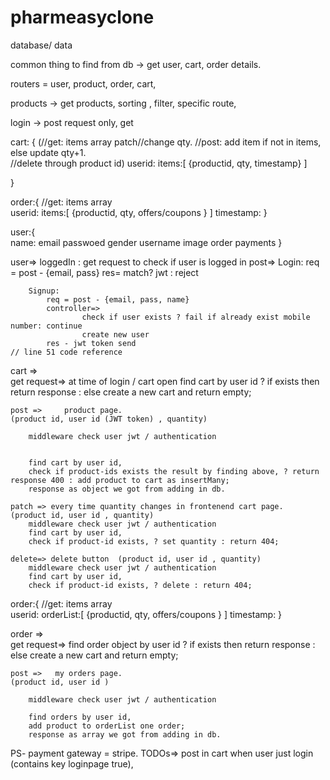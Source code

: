 # pharmeasyclone

database/ data 

common thing to find from db  -> get user, cart, order details.


routers = user, product, order, cart,

products ->
    get products, 
        sorting , filter, specific route, 


login ->
    post request only,
        get 




cart: {    (//get: items array        patch//change qty.  //post: add item if not in items, else update qty+1.   
            //delete through product id)
    userid:
    items:[
        {productid, qty, timestamp}
    ]
    
}

order:{       //get: items array  
    userid:
    items:[
        {productid, qty, offers/coupons }
    ]
    timestamp:
}

user:{              
    name:
    email
    passwoed
    gender
    username
    image
    order
    payments
}


user=> 
    loggedIn : get request to check if user is logged in
    post=>
        Login:
            req = post - {email, pass}
            res= match? jwt : reject
        
        Signup:
            req = post - {email, pass, name}
            controller=> 
                    check if user exists ? fail if already exist mobile number: continue
                    create new user
            res - jwt token send                                                        // line 51 code reference




cart =>  
    get request=>
        at time of login / cart open
        find cart by user id ? if exists then return response : else create a new cart and return empty;

    post =>     product page.
    (product id, user id (JWT token) , quantity)

        middleware check user jwt / authentication


        find cart by user id,
        check if product-ids exists the result by finding above, ? return response 400 : add product to cart as insertMany;
        response as object we got from adding in db.

    patch => every time quantity changes in frontenend cart page.  (product id, user id , quantity)
        middleware check user jwt / authentication
        find cart by user id,
        check if product-id exists, ? set quantity : return 404;

    delete=> delete button  (product id, user id , quantity)
        middleware check user jwt / authentication
        find cart by user id,
        check if product-id exists, ? delete : return 404;


order:{       //get: items array  
    userid:
    orderList:[
            {productid, qty, offers/coupons }
    ]
    timestamp:
}

order =>  
    get request=>
        find order object by user id ? if exists then return response : else create a new cart and return empty;

    post =>   my orders page.
    (product id, user id )

        middleware check user jwt / authentication

        find orders by user id,
        add product to orderList one order;
        response as array we got from adding in db.





PS- payment gateway = stripe.
TODOs=>
post in cart when user just login (contains key loginpage true),